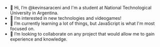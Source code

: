 - 👋 Hi, I’m @kevinsaraceni and I'm a student at National Technological University in Argentina.
- 👀 I’m interested in new technologies and videogames!
- 🌱 I’m currently learning a lot of things, but JavaScript is what I'm most focused on.
- 🤝 I’m looking to collaborate on any project that would allow me to gain experience and knowledge.

<!---
kevinsaraceni/kevinsaraceni is a ✨ special ✨ repository because its `README.md` (this file) appears on your GitHub profile.
You can click the Preview link to take a look at your changes.
--->
